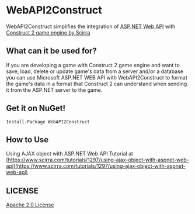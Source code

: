 WebAPI2Construct
================

WebAPI2Construct simplifies the integration of [ASP.NET Web API](http://www.asp.net/web-api) with [Construct 2 game engine by Scirra](https://www.scirra.com/construct2)

## What can it be used for?
If you are developing a game with Construct 2 game engine and want to save, load, delete or update game's data from a server and/or a database you can use Microsoft ASP.NET WEB API with WebAPI2Construct to format the game's data in a format that Construct 2 can understand when sending it from the ASP.NET server to the game.

## Get it on NuGet!
    
    Install-Package WebAPI2Construct
    
## How to Use
Using AJAX object with ASP.NET Web API Tutorial at [https://www.scirra.com/tutorials/1297/using-ajax-object-with-aspnet-web-api](https://www.scirra.com/tutorials/1297/using-ajax-object-with-aspnet-web-api)

## LICENSE
[Apache 2.0 License](https://github.com/dannevesdantas/WebAPI2Construct/blob/master/LICENSE)
